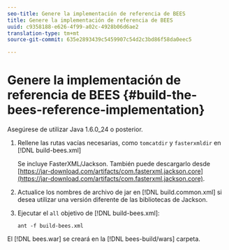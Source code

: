 ```yaml
---
seo-title: Genere la implementación de referencia de BEES
title: Genere la implementación de referencia de BEES
uuid: c9358188-e626-4f99-a02c-4928b06d6ae2
translation-type: tm+mt
source-git-commit: 635e2893439c5459907c54d2c3bd86f58da0eec5

---
```



# Genere la implementación de referencia de BEES {#build-the-bees-reference-implementation}

Asegúrese de utilizar Java 1.6.0_24 o posterior.
1. Rellene las rutas vacías necesarias, como `tomcatdir` y `fasterxmldir` en [!DNL build-bees.xml]

   Se incluye FasterXML/Jackson. También puede descargarlo desde [https://jar-download.com/artifacts/com.fasterxml.jackson.core](https://jar-download.com/artifacts/com.fasterxml.jackson.core).
1. Actualice los nombres de archivo de jar en [!DNL build.common.xml] si desea utilizar una versión diferente de las bibliotecas de Jackson.
1. Ejecutar el `all` objetivo de [!DNL build-bees.xml]:

   ```
   ant -f build-bees.xml
   ```

El [!DNL bees.war] se creará en la [!DNL bees-build/wars] carpeta.